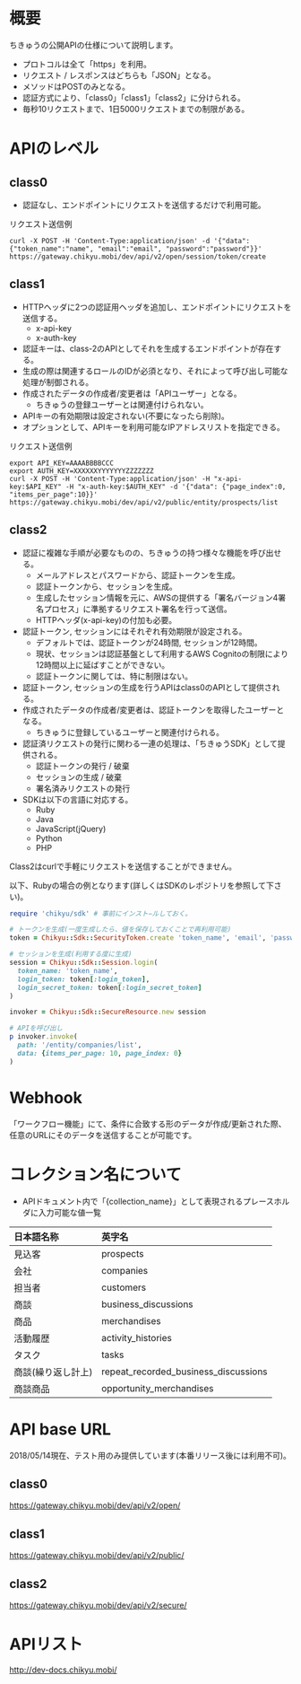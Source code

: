 # 概要
ちきゅうの公開APIの仕様について説明します。

 * プロトコルは全て「https」を利用。
 * リクエスト / レスポンスはどちらも「JSON」となる。
 * メソッドはPOSTのみとなる。
 * 認証方式により、「class0」「class1」「class2」に分けられる。
 * 毎秒10リクエストまで、1日5000リクエストまでの制限がある。

# APIのレベル

## class0
 * 認証なし、エンドポイントにリクエストを送信するだけで利用可能。

リクエスト送信例
```
curl -X POST -H 'Content-Type:application/json' -d '{"data": {"token_name":"name", "email":"email", "password":"password"}}' https://gateway.chikyu.mobi/dev/api/v2/open/session/token/create
```

## class1
 * HTTPヘッダに2つの認証用ヘッダを追加し、エンドポイントにリクエストを送信する。
   * x-api-key
   * x-auth-key
 * 認証キーは、class-2のAPIとしてそれを生成するエンドポイントが存在する。
 * 生成の際は関連するロールのIDが必須となり、それによって呼び出し可能な処理が制御される。
 * 作成されたデータの作成者/変更者は「APIユーザー」となる。
   * ちきゅうの登録ユーザーとは関連付けられない。
 * APIキーの有効期限は設定されない(不要になったら削除)。
 * オプションとして、APIキーを利用可能なIPアドレスリストを指定できる。

リクエスト送信例
```
export API_KEY=AAAABBBBCCC
export AUTH_KEY=XXXXXXYYYYYYYZZZZZZZ
curl -X POST -H 'Content-Type:application/json' -H "x-api-key:$API_KEY" -H "x-auth-key:$AUTH_KEY" -d '{"data": {"page_index":0, "items_per_page":10}}' https://gateway.chikyu.mobi/dev/api/v2/public/entity/prospects/list
```

## class2
 * 認証に複雑な手順が必要なものの、ちきゅうの持つ様々な機能を呼び出せる。
   * メールアドレスとパスワードから、認証トークンを生成。
   * 認証トークンから、セッションを生成。
   * 生成したセッション情報を元に、AWSの提供する「署名バージョン4署名プロセス」に準拠するリクエスト署名を行って送信。
   * HTTPヘッダ(x-api-key)の付加も必要。
 * 認証トークン, セッションにはそれぞれ有効期限が設定される。
   * デフォルトでは、認証トークンが24時間, セッションが12時間。
   * 現状、セッションは認証基盤として利用するAWS Cognitoの制限により12時間以上に延ばすことができない。
   * 認証トークンに関しては、特に制限はない。
 * 認証トークン, セッションの生成を行うAPIはclass0のAPIとして提供される。
 * 作成されたデータの作成者/変更者は、認証トークンを取得したユーザーとなる。
   * ちきゅうに登録しているユーザーと関連付けられる。
 * 認証済リクエストの発行に関わる一連の処理は、「ちきゅうSDK」として提供される。
   * 認証トークンの発行 / 破棄
   * セッションの生成 / 破棄
   * 署名済みリクエストの発行
 * SDKは以下の言語に対応する。
   * Ruby
   * Java
   * JavaScript(jQuery)
   * Python
   * PHP

Class2はcurlで手軽にリクエストを送信することができません。

以下、Rubyの場合の例となります(詳しくはSDKのレポジトリを参照して下さい)。

```test.rb
require 'chikyu/sdk' # 事前にインスト−ルしておく。

# トークンを生成(一度生成したら、値を保存しておくことで再利用可能)
token = Chikyu::Sdk::SecurityToken.create 'token_name', 'email', 'password'

# セッションを生成(利用する度に生成)
session = Chikyu::Sdk::Session.login(
  token_name: 'token_name',
  login_token: token[:login_token],
  login_secret_token: token[:login_secret_token]
)

invoker = Chikyu::Sdk::SecureResource.new session

# APIを呼び出し
p invoker.invoke(
  path: '/entity/companies/list', 
  data: {items_per_page: 10, page_index: 0}
)
```

# Webhook
「ワークフロー機能」にて、条件に合致する形のデータが作成/更新された際、任意のURLにそのデータを送信することが可能です。

# コレクション名について
 * APIドキュメント内で「{collection_name}」として表現されるプレースホルダに入力可能な値一覧

  日本語名称 | 英字名
  :---|:---
  見込客 | prospects 
  会社 | companies
  担当者 | customers
  商談 | business_discussions
  商品 | merchandises
  活動履歴 | activity_histories
  タスク | tasks
  商談(繰り返し計上) | repeat_recorded_business_discussions
  商談商品 | opportunity_merchandises

# API base URL
2018/05/14現在、テスト用のみ提供しています(本番リリース後には利用不可)。
## class0
https://gateway.chikyu.mobi/dev/api/v2/open/
## class1
https://gateway.chikyu.mobi/dev/api/v2/public/
## class2
https://gateway.chikyu.mobi/dev/api/v2/secure/

# APIリスト
http://dev-docs.chikyu.mobi/
